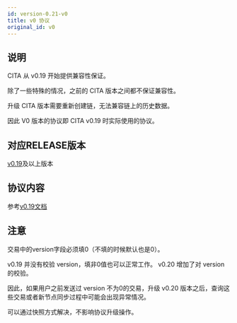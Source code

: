 ```yaml
---
id: version-0.21-v0
title: v0 协议
original_id: v0
---
```


## 说明
CITA 从 v0.19 开始提供兼容性保证。

除了一些特殊的情况，之前的 CITA 版本之间都不保证兼容性。

升级 CITA 版本需要重新创建链，无法兼容链上的历史数据。

因此 V0 版本的协议即 CITA v0.19 时实际使用的协议。

## 对应RELEASE版本
[v0.19](https://github.com/cryptape/cita/releases/tag/v0.19)及以上版本


## 协议内容
参考[v0.19文档](https://github.com/cryptape/cita/releases/tag/v0.19)

## 注意
交易中的version字段必须填0（不填的时候默认也是0）。

v0.19 并没有校验 version，填非0值也可以正常工作。 v0.20 增加了对 version 的校验。

因此，如果用户之前发送过 version 不为0的交易，升级 v0.20 版本之后，查询这些交易或者新节点同步过程中可能会出现异常情况。

可以通过快照方式解决，不影响协议升级操作。

